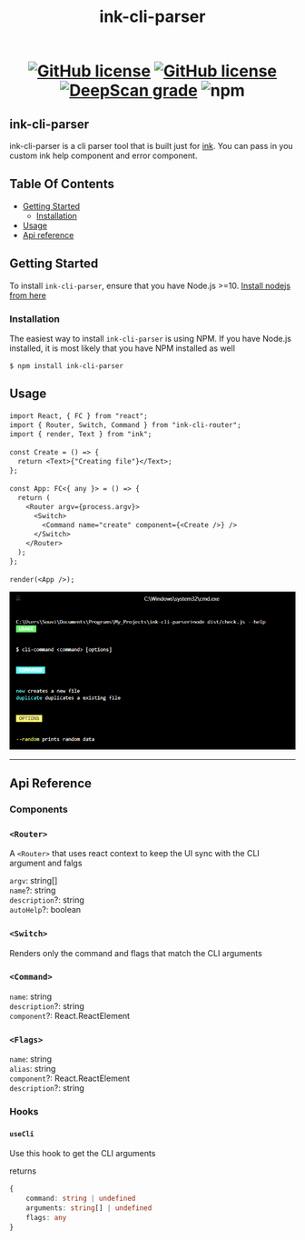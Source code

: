 <h1 align="center">ink-cli-parser
<br> <br>
<p align="center">

<a href="https://github.com/Souvikns/ink-cli-parser/actions/workflows/node.js.yml"><img alt="GitHub license" src="https://github.com/Souvikns/ink-cli-parser/actions/workflows/node.js.yml/badge.svg"></a>
<a href="https://github.com/Souvikns/ink-cli-parser/blob/main/LICENSE"><img alt="GitHub license" src="https://img.shields.io/github/license/Souvikns/ink-cli-parser"></a>
<a href="https://deepscan.io/dashboard#view=project&tid=8580&pid=17016&bid=374285"><img src="https://deepscan.io/api/teams/8580/projects/17016/branches/374285/badge/grade.svg" alt="DeepScan grade"></a>
<img alt="npm" src="https://img.shields.io/npm/dw/ink-cli-parser">

</p>

</h1>

## ink-cli-parser

ink-cli-parser is a cli parser tool that is built just for
[ink](https://github.com/vadimdemedes/ink). You can pass in you custom ink help
component and error component.

## Table Of Contents

- [Getting Started](#getting-started)
  - [Installation](#installation)
- [Usage](#usage)
- [Api reference](#api-reference)

## Getting Started

To install `ink-cli-parser`, ensure that you have Node.js >=10.
[Install nodejs from here](https://nodejs.org/en/)

### Installation

The easiest way to install `ink-cli-parser` is using NPM. If you have Node.js
installed, it is most likely that you have NPM installed as well

```
$ npm install ink-cli-parser
```

## Usage

```tsx
import React, { FC } from "react";
import { Router, Switch, Command } from "ink-cli-router";
import { render, Text } from "ink";

const Create = () => {
  return <Text>{"Creating file"}</Text>;
};

const App: FC<{ any }> = () => {
  return (
    <Router argv={process.argv}>
      <Switch>
        <Command name="create" component={<Create />} />
      </Switch>
    </Router>
  );
};

render(<App />);
```

![ss](https://github.com/Souvikns/ink-cli-parser/blob/main/ss.PNG)

---

## Api Reference

### Components

### `<Router>`

A `<Router>` that uses react context to keep the UI sync with the CLI argument
and falgs

`argv`: string[] <br> `name`?: string <br> `description`?: string <br>
`autoHelp`?: boolean

### `<Switch>`

Renders only the command and flags that match the CLI arguments

### `<Command>`

`name`: string <br> `description`?: string <br> `component`?: React.ReactElement

### `<Flags>`

`name`: string <br> `alias`: string <br> `component`?: React.ReactElement <br>
`description`?: string <br>

### Hooks

#### `useCli`

Use this hook to get the CLI arguments

returns

```ts
{
    command: string | undefined
    arguments: string[] | undefined
    flags: any
}
```
